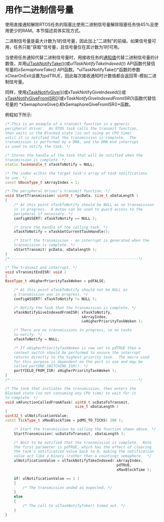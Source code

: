 # 用作二进制信号量

使用直接通知解除RTOS任务的阻塞比使用二进制信号量解除阻塞任务快45%且使用更少的RAM。本节描述具体实现方式。

二进制信号量是最大计数为1的信号量，因此加上"二进制"的前缀。如果信号量可用，任务只能"获取"信号量，且信号量仅在其计数为1时可用。

当使用任务通知代替二进制信号量时，用接收任务的[通知值](https://freertos.org/RTOS-task-notifications.html)代替二进制信号量的计数值，并用[ulTaskNotifyTake()](https://freertos.org/ulTaskNotifyTake.html)(或*ulTaskNotifyTakeIndexed()*) API函数代替信号量的*xSemaphoreTake()* API函数。*ulTaskNotifyTake()*函数的参数xClearOnExit设置为pdTRUE，因此每次接收通知时计数值都会返回零-模拟二进制信号量。

同样，使用[xTaskNotifyGive()](https://freertos.org/xTaskNotifyGive.html)(或xTaskNotifyGiveIndexed())或[vTaskNotifyGiveFromISR()](https://freertos.org/vTaskNotifyGiveFromISR.html)(或*vTaskNotifyGiveIndexedFromISR()*)函数代替信号量的 *xSemaphoreGive()*和*xSemaphoreGiveFromISR()*函数。

例程如下所示: 

```cpp
/* This is an example of a transmit function in a generic
peripheral driver.  An RTOS task calls the transmit function,
then waits in the Blocked state (so not using an CPU time)
until it is notified that the transmission is complete.  The
transmission is performed by a DMA, and the DMA end interrupt
is used to notify the task. */

/* Stores the handle of the task that will be notified when the
transmission is complete. */
static TaskHandle_t xTaskToNotify = NULL;

/* The index within the target task's array of task notifications
to use. */
const UBaseType_t xArrayIndex = 1;

/* The peripheral driver's transmit function. */
void StartTransmission( uint8_t *pcData, size_t xDataLength )
{
    /* At this point xTaskToNotify should be NULL as no transmission
    is in progress.  A mutex can be used to guard access to the
    peripheral if necessary. */
    configASSERT( xTaskToNotify == NULL );

    /* Store the handle of the calling task. */
    xTaskToNotify = xTaskGetCurrentTaskHandle();

    /* Start the transmission - an interrupt is generated when the
    transmission is complete. */
    vStartTransmit( pcData, xDatalength );
}
/*-----------------------------------------------------------*/

/* The transmit end interrupt. */
void vTransmitEndISR( void )
{
BaseType_t xHigherPriorityTaskWoken = pdFALSE;

    /* At this point xTaskToNotify should not be NULL as
    a transmission was in progress. */
    configASSERT( xTaskToNotify != NULL );

    /* Notify the task that the transmission is complete. */
    vTaskNotifyGiveIndexedFromISR( xTaskToNotify,
                                   xArrayIndex,
                                   &xHigherPriorityTaskWoken );

    /* There are no transmissions in progress, so no tasks
    to notify. */
    xTaskToNotify = NULL;

    /* If xHigherPriorityTaskWoken is now set to pdTRUE then a
    context switch should be performed to ensure the interrupt
    returns directly to the highest priority task.  The macro used
    for this purpose is dependent on the port in use and may be
    called portEND_SWITCHING_ISR(). */
    portYIELD_FROM_ISR( xHigherPriorityTaskWoken );
}
/*-----------------------------------------------------------*/

/* The task that initiates the transmission, then enters the
Blocked state (so not consuming any CPU time) to wait for it
to complete. */
void vAFunctionCalledFromATask( uint8_t ucDataToTransmit,
                                size_t xDataLength )
{
uint32_t ulNotificationValue;
const TickType_t xMaxBlockTime = pdMS_TO_TICKS( 200 );

    /* Start the transmission by calling the function shown above. */
    StartTransmission( ucDataToTransmit, xDataLength );

    /* Wait to be notified that the transmission is complete.  Note
    the first parameter is pdTRUE, which has the effect of clearing
    the task's notification value back to 0, making the notification
    value act like a binary (rather than a counting) semaphore.  */
    ulNotificationValue = ulTaskNotifyTakeIndexed( xArrayIndex,
                                                   pdTRUE,
                                                   xMaxBlockTime );

    if( ulNotificationValue == 1 )
    {
        /* The transmission ended as expected. */
    }
    else
    {
        /* The call to ulTaskNotifyTake() timed out. */
    }
}
```
